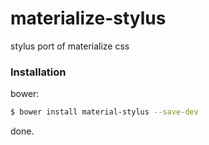 # materialize-stylus
stylus port of materialize css

### Installation

bower:
```sh
$ bower install material-stylus --save-dev
```

done.
